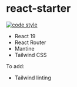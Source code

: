 # react-starter

[![code style](https://antfu.me/badge-code-style.svg)](https://github.com/antfu/eslint-config)

* React 19
* React Router
* Mantine
* Tailwind CSS

To add:
* Tailwind linting